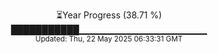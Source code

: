 <p align="center">
⏳Year Progress (38.71 %) <br>
███████████▁▁▁▁▁▁▁▁▁▁▁▁▁▁▁▁▁▁▁ <br>
<sub>Updated: Thu, 22 May 2025 06:33:31 GMT</sub>
</p>

